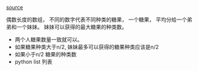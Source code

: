 [source](https://leetcode-cn.com/problems/distribute-candies/description/?utm_source=LCUS&utm_medium=ip_redirect_q_uns&utm_campaign=transfer2china)

偶数长度的数组， 不同的数字代表不同种类的糖果， 
一个糖果， 平均分给一个弟弟和一个妹妹。 
妹妹可以获得的最大糖果的种类数。

- 两个人糖果数量一致就可以。 
- 如果糖果种类大于n/2, 妹妹最多可以获得的糖果种类应该是n/2
- 如果小于n/2  糖果的种类数
- python list 列表
